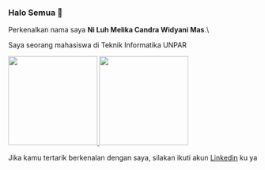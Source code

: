 ### Halo Semua 👋


Perkenalkan nama saya **Ni Luh Melika Candra Widyani Mas**.\

Saya seorang mahasiswa di Teknik Informatika UNPAR

<p align="left">
<a href="https://github.com/melikacwm">
  <img height="180em" src="https://github-readme-stats-eight-theta.vercel.app/api?username=melikacwm&show_icons=true&theme=algolia&include_all_commits=true&count_private=true"/>
  <img height="180em" src="https://github-readme-stats-eight-theta.vercel.app/api/top-langs/?username=melikacwm&layout=compact&langs_count=8&theme=algolia"/>
</a>
</p>

Jika kamu tertarik berkenalan dengan saya, silakan ikuti akun [Linkedin](https://www.linkedin.com/in/melika-candra/) ku ya
<!--
**melikacwm/melikacwm** is a ✨ _special_ ✨ repository because its `README.md` (this file) appears on your GitHub profile.

Here are some ideas to get you started:

- 🔭 I’m currently working on ...
- 🌱 I’m currently learning ...
- 👯 I’m looking to collaborate on ...
- 🤔 I’m looking for help with ...
- 💬 Ask me about ...
- 📫 How to reach me: ...
- 😄 Pronouns: ...
- ⚡ Fun fact: ...
-->
